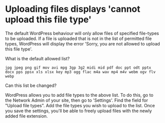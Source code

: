 # Uploading files displays 'cannot upload this file type'

The default WordPress behaviour will only allow files of specified file-types to be uploaded. If a file is uploaded that is not in
the list of permitted file types, WordPress will display the error 'Sorry, you are not allowed to upload this file type'.

What is the default allowed list?

`jpg jpeg png gif mov avi mpg 3gp 3g2 midi mid pdf doc ppt odt pptx docx pps ppsx xls xlsx key mp3 ogg flac m4a wav mp4 m4v webm ogv flv webp`

Can this list be changed?

WordPress allows you to add file types to the above list. To do this, go to the Network Admin of your site, then go to 'Settings'.
Find the field for "Upload file types". Add the file types you wish to upload to the list. Once you save the settings, you'll be
able to freely upload files with the newly added file extension.
